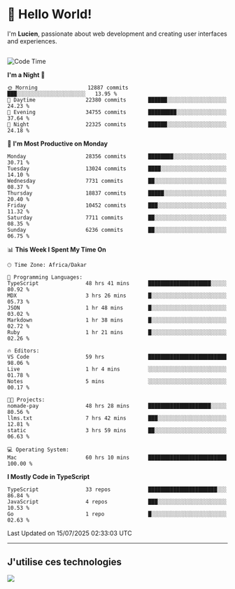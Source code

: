 # 👋 Hello World!

I'm **Lucien**, passionate about web development and creating user interfaces and experiences.

##

<!--START_SECTION:waka-->
![Code Time](http://img.shields.io/badge/Code%20Time-3%2C388%20hrs%2033%20mins-blue)

**I'm a Night 🦉** 

```text
🌞 Morning                12887 commits       ███░░░░░░░░░░░░░░░░░░░░░░   13.95 % 
🌆 Daytime                22380 commits       ██████░░░░░░░░░░░░░░░░░░░   24.23 % 
🌃 Evening                34755 commits       █████████░░░░░░░░░░░░░░░░   37.64 % 
🌙 Night                  22325 commits       ██████░░░░░░░░░░░░░░░░░░░   24.18 % 
```
📅 **I'm Most Productive on Monday** 

```text
Monday                   28356 commits       ████████░░░░░░░░░░░░░░░░░   30.71 % 
Tuesday                  13024 commits       ████░░░░░░░░░░░░░░░░░░░░░   14.10 % 
Wednesday                7731 commits        ██░░░░░░░░░░░░░░░░░░░░░░░   08.37 % 
Thursday                 18837 commits       █████░░░░░░░░░░░░░░░░░░░░   20.40 % 
Friday                   10452 commits       ███░░░░░░░░░░░░░░░░░░░░░░   11.32 % 
Saturday                 7711 commits        ██░░░░░░░░░░░░░░░░░░░░░░░   08.35 % 
Sunday                   6236 commits        ██░░░░░░░░░░░░░░░░░░░░░░░   06.75 % 
```


📊 **This Week I Spent My Time On** 

```text
🕑︎ Time Zone: Africa/Dakar

💬 Programming Languages: 
TypeScript               48 hrs 41 mins      ████████████████████░░░░░   80.92 % 
MDX                      3 hrs 26 mins       █░░░░░░░░░░░░░░░░░░░░░░░░   05.73 % 
JSON                     1 hr 48 mins        █░░░░░░░░░░░░░░░░░░░░░░░░   03.02 % 
Markdown                 1 hr 38 mins        █░░░░░░░░░░░░░░░░░░░░░░░░   02.72 % 
Ruby                     1 hr 21 mins        █░░░░░░░░░░░░░░░░░░░░░░░░   02.26 % 

🔥 Editors: 
VS Code                  59 hrs              █████████████████████████   98.06 % 
Live                     1 hr 4 mins         ░░░░░░░░░░░░░░░░░░░░░░░░░   01.78 % 
Notes                    5 mins              ░░░░░░░░░░░░░░░░░░░░░░░░░   00.17 % 

🐱‍💻 Projects: 
nomade-pay               48 hrs 28 mins      ████████████████████░░░░░   80.56 % 
llms.txt                 7 hrs 42 mins       ███░░░░░░░░░░░░░░░░░░░░░░   12.81 % 
static                   3 hrs 59 mins       ██░░░░░░░░░░░░░░░░░░░░░░░   06.63 % 

💻 Operating System: 
Mac                      60 hrs 10 mins      █████████████████████████   100.00 % 
```

**I Mostly Code in TypeScript** 

```text
TypeScript               33 repos            ██████████████████████░░░   86.84 % 
JavaScript               4 repos             ███░░░░░░░░░░░░░░░░░░░░░░   10.53 % 
Go                       1 repo              █░░░░░░░░░░░░░░░░░░░░░░░░   02.63 % 
```




 Last Updated on 15/07/2025 02:33:03 UTC
<!--END_SECTION:waka-->
---

## J'utilise ces technologies

<p align="left">
  <a href="https://skillicons.dev">
    <img src="https://skillicons.dev/icons?i=ts,js,go,ruby,css,scss,tailwind,react,vite,nextjs,docker,figma,ableton" />
  </a>
</p>

